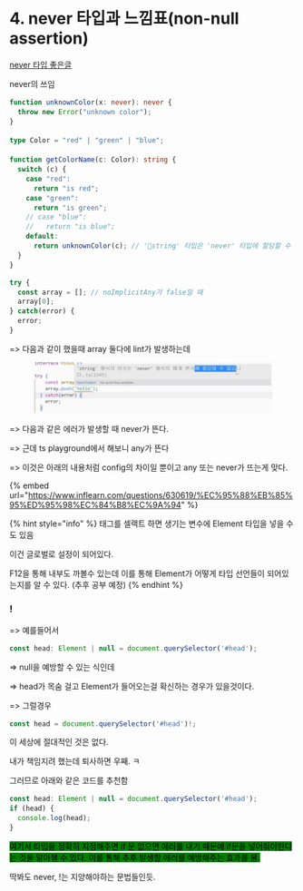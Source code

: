 # 4. never 타입과 느낌표(non-null assertion)

[never 타입 좋은글 ](https://ui.toast.com/weekly-pick/ko\_20220323)

never의 쓰임

```typescript
function unknownColor(x: never): never {
  throw new Error("unknown color");
}

type Color = "red" | "green" | "blue";

function getColorName(c: Color): string {
  switch (c) {
    case "red":
      return "is red";
    case "green":
      return "is green";
    // case "blue":
    //   return "is blue";
    default:
      return unknownColor(c); // 'string' 타입은 'never' 타입에 할당할 수 없음
  }
}
```

```javascript
try {
  const array = []; // noImplicitAny가 false일 때
  array[0];
} catch(error) {
  error;
}
```

\=> 다음과 같이 했을때 array 둘다에 lint가 발생하는데&#x20;

<figure><img src="../../.gitbook/assets/image (7).png" alt=""><figcaption></figcaption></figure>

\=> 다음과 같은 에러가 발생할 때 never가 뜬다.

\=> 근데 ts playground에서 해보니 any가 뜬다

\=> 이것은 아래의 내용처럼 config의 차이일 뿐이고 any 또는 never가 뜨는게 맞다.

{% embed url="https://www.inflearn.com/questions/630619/%EC%95%88%EB%85%95%ED%95%98%EC%84%B8%EC%9A%94" %}

{% hint style="info" %}
태그를 셀랙트 하면 생기는 변수에 Element 타입을 넣을 수도 있음&#x20;

이건 글로벌로 설정이 되어있다.&#x20;

F12을 통해 내부도 까볼수 있는데 이를 통해 Element가 어떻게 타입 선언들이 되어있는지를 알 수 있다. (추후 공부 예정)
{% endhint %}



### !

\=> 예를들어서&#x20;

```javascript
const head: Element | null = document.querySelector('#head');
```

\=> null을 예방할 수 있는 식인데&#x20;

\=> head가 목숨 걸고 Element가 들어오는걸 확신하는 경우가 있을것이다.&#x20;

\=> 그럴경우&#x20;

```javascript
const head = document.querySelector('#head')!;
```



이 세상에 절대적인 것은 없다.

내가 책임지려 했는데 퇴사하면 우째. ㅋ

그러므로 아래와 같은 코드를 추천함

```javascript
const head: Element | null = document.querySelector('#head');
if (head) {
  console.log(head);
}
```

<mark style="background-color:green;">여기서 타입을 정확히 지정해주면 if 문 없으면 에러를 내기 때문에 if문을 넣어줘야한다는 것을 알아챌 수 있다. 이를 통해 추후 발생할 에러를 예방해주는 효과를 봄.</mark>



딱봐도 never, !는 지양해야하는 문법들인듯.
